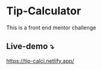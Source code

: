 # Tip-Calculator
This is a front end mentor challenge

## Live-demo ⤵️
https://tip-calci.netlify.app/
